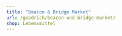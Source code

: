 ```yaml
---
title: "Beacon & Bridge Market"
url: /goodrich/beacon-und-bridge-market/
shop: Lebensmittel
---
```

